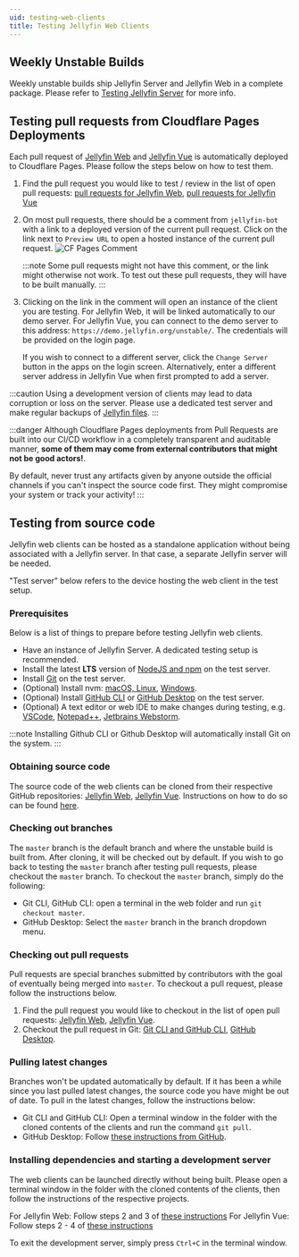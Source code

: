 ```yaml
---
uid: testing-web-clients
title: Testing Jellyfin Web Clients
---
```


## Weekly Unstable Builds

Weekly unstable builds ship Jellyfin Server and Jellyfin Web in a complete package. Please refer to [Testing Jellyfin Server](/docs/general/testing/server/) for more info.

## Testing pull requests from Cloudflare Pages Deployments

Each pull request of [Jellyfin Web](https://github.com/jellyfin/jellyfin-web) and [Jellyfin Vue](https://github.com/jellyfin/jellyfin-vue) is automatically deployed to Cloudflare Pages. Please follow the steps below on how to test them.

1. Find the pull request you would like to test / review in the list of open pull requests: [pull requests for Jellyfin Web](https://github.com/jellyfin/jellyfin-web/pulls), [pull requests for Jellyfin Vue](https://github.com/jellyfin/jellyfin-vue/pulls)
2. On most pull requests, there should be a comment from `jellyfin-bot` with a link to a deployed version of the current pull request. Click on the link next to `Preview URL` to open a hosted instance of the current pull request.
   ![CF Pages Comment](/images/docs/testing/web/cf-pages-comment.png)

   :::note
   Some pull requests might not have this comment, or the link might otherwise not work. To test out these pull requests, they will have to be built manually.
   :::

3. Clicking on the link in the comment will open an instance of the client you are testing. For Jellyfin Web, it will be linked automatically to our demo server. For Jellyfin Vue, you can connect to the demo server to this address: `https://demo.jellyfin.org/unstable/`. The credentials will be provided on the login page.

   If you wish to connect to a different server, click the `Change Server` button in the apps on the login screen. Alternatively, enter a different server address in Jellyfin Vue when first prompted to add a server.

:::caution
Using a development version of clients may lead to data corruption or loss on the server. Please use a dedicated test server and make regular backups of [Jellyfin files](/docs/general/administration/configuration#server-paths).
:::

:::danger
Although Cloudflare Pages deployments from Pull Requests are built into our CI/CD workflow
in a completely transparent and auditable manner, **some of them may come from external contributors that might not be good actors!**.

By default, never trust any artifacts given by anyone outside the official channels if you can't inspect the source code first.
They might compromise your system or track your activity!
:::

## Testing from source code

Jellyfin web clients can be hosted as a standalone application without being associated with a Jellyfin server. In that case, a separate Jellyfin server will be needed.

"Test server" below refers to the device hosting the web client in the test setup.

### Prerequisites

Below is a list of things to prepare before testing Jellyfin web clients.

- Have an instance of Jellyfin Server. A dedicated testing setup is recommended.
- Install the latest **LTS** version of [NodeJS and npm](https://nodejs.org/en/download/) on the test server.
- Install [Git](https://github.com/git-guides/install-git) on the test server.
- (Optional) Install nvm: [macOS, Linux](https://github.com/nvm-sh/nvm?tab=readme-ov-file#installing-and-updating), [Windows](https://github.com/coreybutler/nvm-windows).
- (Optional) Install [GitHub CLI](https://cli.github.com/) or [GitHub Desktop](https://github.com/apps/desktop) on the test server.
- (Optional) A text editor or web IDE to make changes during testing, e.g. [VSCode](https://code.visualstudio.com/), [Notepad++](https://notepad-plus-plus.org/), [Jetbrains Webstorm](https://www.jetbrains.com/webstorm/).

:::note
Installing Github CLI or Github Desktop will automatically install Git on the system.
:::

### Obtaining source code

The source code of the web clients can be cloned from their respective GitHub repositories: [Jellyfin Web](https://github.com/jellyfin/jellyfin-web/), [Jellyfin Vue](https://github.com/jellyfin/jellyfin-vue/).
Instructions on how to do so can be found [here](https://docs.github.com/en/repositories/creating-and-managing-repositories/cloning-a-repository).

### Checking out branches

The `master` branch is the default branch and where the unstable build is built from. After cloning, it will be checked out by default. If you wish to go back to testing the `master` branch after testing pull requests, please checkout the `master` branch. To checkout the `master` branch, simply do the following:

- Git CLI, GitHub CLI: open a terminal in the web folder and run `git checkout master`.
- GitHub Desktop: Select the `master` branch in the branch dropdown menu.

### Checking out pull requests

Pull requests are special branches submitted by contributors with the goal of eventually being merged into `master`. To checkout a pull request, please follow the instructions below.

1. Find the pull request you would like to checkout in the list of open pull requests: [Jellyfin Web](https://github.com/jellyfin/jellyfin-web/pulls), [Jellyfin Vue](https://github.com/jellyfin/jellyfin-vue/pulls).
2. Checkout the pull request in Git: [Git CLI and GitHub CLI](https://docs.github.com/en/pull-requests/collaborating-with-pull-requests/reviewing-changes-in-pull-requests/checking-out-pull-requests-locally), [GitHub Desktop](https://docs.github.com/en/desktop/working-with-your-remote-repository-on-github-or-github-enterprise/viewing-a-pull-request-in-github-desktop).

### Pulling latest changes

Branches won't be updated automatically by default. If it has been a while since you last pulled latest changes, the source code you have might be out of date. To pull in the latest changes, follow the instructions below:

- Git CLI and GitHub CLI: Open a terminal window in the folder with the cloned contents of the clients and run the command `git pull`.
- GitHub Desktop: Follow [these instructions from GitHub](https://docs.github.com/en/desktop/working-with-your-remote-repository-on-github-or-github-enterprise/syncing-your-branch-in-github-desktop#pulling-to-your-local-branch-from-the-remote).

### Installing dependencies and starting a development server

The web clients can be launched directly without being built. Please open a terminal window in the folder with the cloned contents of the clients, then follow the instructions of the respective projects.

For Jellyfin Web: Follow steps 2 and 3 of [these instructions](https://github.com/jellyfin/jellyfin-web?tab=readme-ov-file#getting-started)
For Jellyfin Vue: Follow steps 2 - 4 of [these instructions](https://github.com/jellyfin/jellyfin-vue/wiki/Contributing#frontend)

To exit the development server, simply press `Ctrl+C` in the terminal window.
